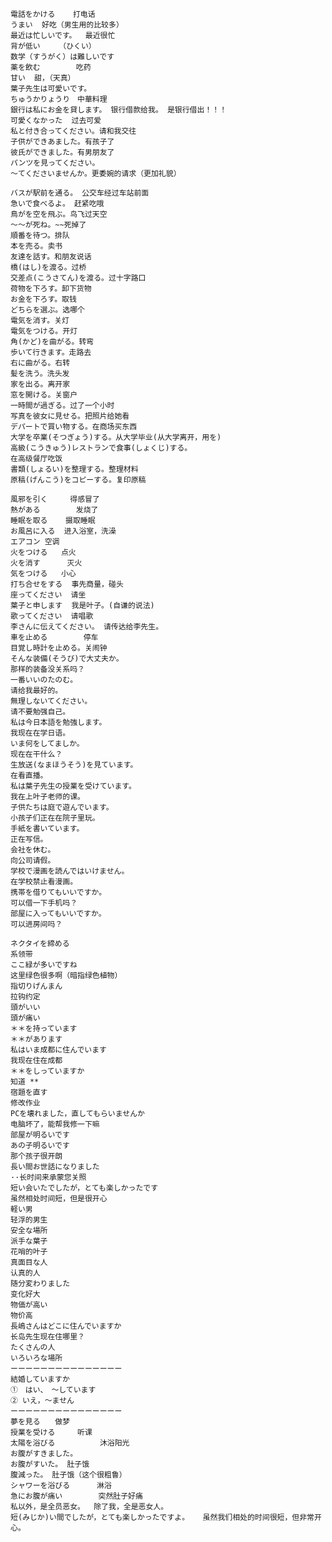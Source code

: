     電話をかける    打电话
    うまい  好吃（男生用的比较多）
    最近は忙しいです。  最近很忙
    背が低い　　　（ひくい） 
    数学（すうがく）は難しいです
    薬を飲む        吃药
    甘い  甜，（天真）
    葉子先生は可愛いです。
    ちゅうかりょうり　中華料理
    銀行は私にお金を貸します。 银行借款给我。 是银行借出！！！
    可愛くなかった  过去可爱
    私と付き合ってください。请和我交往
    子供ができあました。有孩子了
    彼氏ができました。有男朋友了
    パンツを見ってください。
    〜てくださいませんか。更委婉的请求（更加礼貌）

    バスが駅前を通る。 公交车经过车站前面
    急いで食べるよ。 赶紧吃哦
    鳥がを空を飛ぶ。鸟飞过天空
    〜〜が死ね。~~死掉了
    順番を待つ。排队
    本を売る。卖书
    友達を話す。和朋友说话
    橋(はし)を渡る。过桥
    交差点(こうさてん)を渡る。过十字路口
    荷物を下ろす。卸下货物
    お金を下ろす。取钱
    どちらを選ぶ。选哪个
    電気を消す。关灯
    電気をつける。开灯
    角(かど)を曲がる。转弯
    歩いて行きます。走路去
    右に曲がる。右转
    髪を洗う。洗头发
    家を出る。离开家
    窓を開ける。关窗户
    一時間が過ぎる。过了一个小时
    写真を彼女に見せる。把照片给她看
    デパートで買い物する。在商场买东西
    大学を卒業(そつぎょう)する。从大学毕业(从大学离开，用を)
    高級(こうきゅう)レストランで食事(しょくじ)する。
    在高级餐厅吃饭
    書類(しょるい)を整理する。整理材料
    原稿(げんこう)をコピーする。复印原稿

    風邪を引く     得感冒了
    熱がある        发烧了
    睡眠を取る    摄取睡眠
    お風呂に入る  进入浴室，洗澡
    エアコン 空调
    火をつける   点火
    火を消す      灭火
    気をつける   小心
    打ち合せをする  事先商量，碰头
    座ってください  请坐
    葉子と申します  我是叶子。(自谦的说法)
    歌ってください  请唱歌
    李さんに伝えてください。 请传达给李先生。
    車を止める        停车
    目覚し時計を止める。关闹钟
    そんな装備(そうび)で大丈夫か。
    那样的装备没关系吗？
    一番いいのたのむ。
    请给我最好的。
    無理しないてください。
    请不要勉强自己。
    私は今日本語を勉強します。
    我现在在学日语。
    いま何をしてましか。
    现在在干什么？
    生放送(なまほうそう)を見ています。
    在看直播。
    私は葉子先生の授業を受けています。
    我在上叶子老师的课。
    子供たちは庭で遊んでいます。
    小孩子们正在在院子里玩。
    手紙を書いています。
    正在写信。
    会社を休む。
    向公司请假。
    学校で漫画を読んではいけません。
    在学校禁止看漫画。
    携帯を借りてもいいですか。
    可以借一下手机吗？
    部屋に入ってもいいですか。
    可以进房间吗？

    ネクタイを締める
    系领带
    ここ緑が多いですね
    这里绿色很多啊（暗指绿色植物）
    指切りげんまん
    拉钩约定
    頭がいい
    頭が痛い
    ＊＊を持っています
    ＊＊があります
    私はいま成都に住んでいます
    我现在住在成都
    ＊＊をしっていますか
    知道 **
    宿題を直す
    修改作业
    PCを壊れました，直してもらいませんか
    电脑坏了，能帮我修一下嘛
    部屋が明るいです
    あの子明るいです
    那个孩子很开朗
    長い間お世話になりました
    ··长时间来承蒙您关照
    短い会いたでしたが，とても楽しかったです
    虽然相处时间短，但是很开心
    軽い男
    轻浮的男生
    安全な場所
    派手な葉子
    花哨的叶子
    真面目な人
    认真的人
    随分変わりました
    变化好大
    物価が高い
    物价高
    長嶋さんはどこに住んでいますか
    长岛先生现在住哪里？
    たくさんの人
    いろいろな場所
    ーーーーーーーーーーーーーーー
    結婚していますか
    ①　はい、　〜しています
    ② いえ，〜ません
    ーーーーーーーーーーーーーーー
    夢を見る　　做梦
    授業を受ける　　　听课
    太陽を浴びる          沐浴阳光
    お腹がすきました。
    お腹がすいた。 肚子饿
    腹減った。 肚子饿（这个很粗鲁）
    シャワーを浴びる      淋浴
    急にお腹が痛い        突然肚子好痛
    私以外，是全员恶女。  除了我，全是恶女人。
    短(みじか)い間でしたが，とても楽しかったですよ。   虽然我们相处的时间很短，但非常开心。